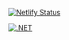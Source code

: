 [![Netlify Status](https://api.netlify.com/api/v1/badges/dce4adb2-4213-4eae-bb88-0c978dff9f4a/deploy-status)](https://app.netlify.com/sites/summonerrifttv/deploys)

[![.NET](https://github.com/arturitus/SummonerRIftTv/actions/workflows/dotnet.yml/badge.svg?branch=master)](https://github.com/arturitus/SummonerRIftTv/actions/workflows/dotnet.yml)